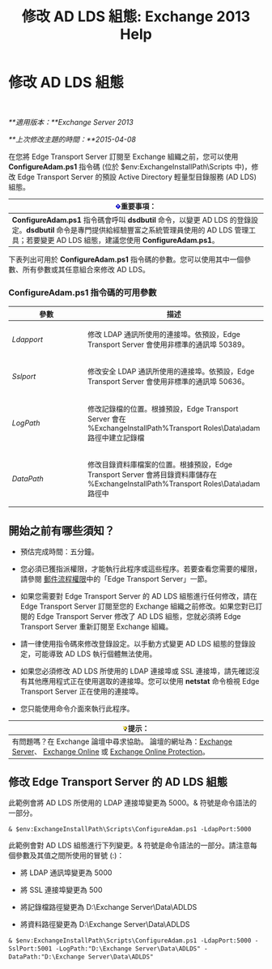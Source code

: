 ﻿---
title: '修改 AD LDS 組態: Exchange 2013 Help'
TOCTitle: 修改 AD LDS 組態
ms:assetid: 381f582c-15ec-43bc-b674-5399fad72c97
ms:mtpsurl: https://technet.microsoft.com/zh-tw/library/Aa997269(v=EXCHG.150)
ms:contentKeyID: 61180450
ms.date: 05/21/2018
mtps_version: v=EXCHG.150
ms.translationtype: MT
---

# 修改 AD LDS 組態

 

_**適用版本：**Exchange Server 2013_

_**上次修改主題的時間：**2015-04-08_

在您將 Edge Transport Server 訂閱至 Exchange 組織之前，您可以使用 **ConfigureAdam.ps1** 指令碼 (位於 $env:ExchangeInstallPath\\Scripts 中)，修改 Edge Transport Server 的預設 Active Directory 輕量型目錄服務 (AD LDS) 組態。

<table>
<thead>
<tr class="header">
<th><img src="images/Bb124558.important(EXCHG.150).gif" title="重要事項" alt="重要事項" />重要事項：</th>
</tr>
</thead>
<tbody>
<tr class="odd">
<td><strong>ConfigureAdam.ps1</strong> 指令碼會呼叫 <strong>dsdbutil</strong> 命令，以變更 AD LDS 的登錄設定。<strong>dsdbutil</strong> 命令是專門提供給經驗豐富之系統管理員使用的 AD LDS 管理工具；若要變更 AD LDS 組態，建議您使用 <strong>ConfigureAdam.ps1</strong>。</td>
</tr>
</tbody>
</table>


下表列出可用於 **ConfigureAdam.ps1** 指令碼的參數。您可以使用其中一個參數、所有參數或其任意組合來修改 AD LDS。

### ConfigureAdam.ps1 指令碼的可用參數

<table>
<colgroup>
<col style="width: 50%" />
<col style="width: 50%" />
</colgroup>
<thead>
<tr class="header">
<th>參數</th>
<th>描述</th>
</tr>
</thead>
<tbody>
<tr class="odd">
<td><p><em>Ldapport</em></p></td>
<td><p>修改 LDAP 通訊所使用的連接埠。依預設，Edge Transport Server 會使用非標準的通訊埠 50389。</p></td>
</tr>
<tr class="even">
<td><p><em>Sslport</em></p></td>
<td><p>修改安全 LDAP 通訊所使用的連接埠。依預設，Edge Transport Server 會使用非標準的通訊埠 50636。</p></td>
</tr>
<tr class="odd">
<td><p><em>LogPath</em></p></td>
<td><p>修改記錄檔的位置。根據預設，Edge Transport Server 會在 %ExchangeInstallPath%Transport Roles\Data\adam 路徑中建立記錄檔</p></td>
</tr>
<tr class="even">
<td><p><em>DataPath</em></p></td>
<td><p>修改目錄資料庫檔案的位置。根據預設，Edge Transport Server 會將目錄資料庫儲存在 %ExchangeInstallPath%Transport Roles\Data\adam 路徑中</p></td>
</tr>
</tbody>
</table>


## 開始之前有哪些須知？

  - 預估完成時間：五分鐘。

  - 您必須已獲指派權限，才能執行此程序或這些程序。若要查看您需要的權限，請參閱 [郵件流程權限](mail-flow-permissions-exchange-2013-help.md)中的「Edge Transport Server」一節。

  - 如果您需要對 Edge Transport Server 的 AD LDS 組態進行任何修改，請在 Edge Transport Server 訂閱至您的 Exchange 組織之前修改。如果您對已訂閱的 Edge Transport Server 修改了 AD LDS 組態，您就必須將 Edge Transport Server 重新訂閱至 Exchange 組織。

  - 請一律使用指令碼來修改登錄設定。以手動方式變更 AD LDS 組態的登錄設定，可能導致 AD LDS 執行個體無法使用。

  - 如果您必須修改 AD LDS 所使用的 LDAP 連接埠或 SSL 連接埠，請先確認沒有其他應用程式正在使用選取的連接埠。您可以使用 **netstat** 命令檢視 Edge Transport Server 正在使用的連接埠。

  - 您只能使用命令介面來執行此程序。

<table>
<thead>
<tr class="header">
<th><img src="images/Bb124558.tip(EXCHG.150).gif" title="提示" alt="提示" />提示：</th>
</tr>
</thead>
<tbody>
<tr class="odd">
<td>有問題嗎？在 Exchange 論壇中尋求協助。 論壇的網址為：<a href="https://go.microsoft.com/fwlink/p/?linkid=60612">Exchange Server</a>、 <a href="https://go.microsoft.com/fwlink/p/?linkid=267542">Exchange Online</a> 或 <a href="https://go.microsoft.com/fwlink/p/?linkid=285351">Exchange Online Protection</a>。</td>
</tr>
</tbody>
</table>


## 修改 Edge Transport Server 的 AD LDS 組態

此範例會將 AD LDS 所使用的 LDAP 連接埠變更為 5000。& 符號是命令語法的一部分。

    & $env:ExchangeInstallPath\Scripts\ConfigureAdam.ps1 -LdapPort:5000

此範例會對 AD LDS 組態進行下列變更。& 符號是命令語法的一部分。請注意每個參數及其值之間所使用的冒號 (:)：

  - 將 LDAP 通訊埠變更為 5000

  - 將 SSL 連接埠變更為 500

  - 將記錄檔路徑變更為 D:\\Exchange Server\\Data\\ADLDS

  - 將資料路徑變更為 D:\\Exchange Server\\Data\\ADLDS

<!-- end list -->

    & $env:ExchangeInstallPath\Scripts\ConfigureAdam.ps1 -LdapPort:5000 -SslPort:5001 -LogPath:"D:\Exchange Server\Data\ADLDS" -DataPath:"D:\Exchange Server\Data\ADLDS"

